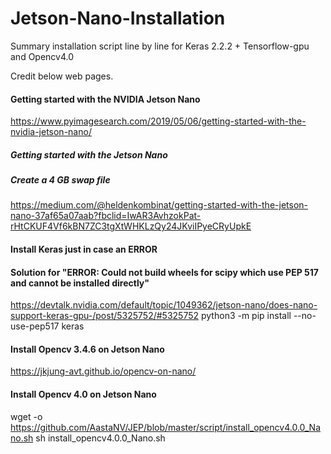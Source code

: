 # Jetson-Nano-Installation
Summary installation script line by line for Keras 2.2.2 + Tensorflow-gpu and Opencv4.0


Credit below web pages.
#### Getting started with the NVIDIA Jetson Nano
https://www.pyimagesearch.com/2019/05/06/getting-started-with-the-nvidia-jetson-nano/

##### Getting started with the Jetson Nano
##### Create a 4 GB swap file
https://medium.com/@heldenkombinat/getting-started-with-the-jetson-nano-37af65a07aab?fbclid=IwAR3AvhzokPat-rHtCKUF4Vf6kBN7ZC3tgXtWHKLzQy24JKviIPyeCRyUpkE

#### Install Keras just in case an ERROR
#### Solution for "ERROR: Could not build wheels for scipy which use PEP 517 and cannot be installed directly"
https://devtalk.nvidia.com/default/topic/1049362/jetson-nano/does-nano-support-keras-gpu-/post/5325752/#5325752
python3 -m pip install --no-use-pep517 keras

#### Install Opencv 3.4.6 on Jetson Nano
https://jkjung-avt.github.io/opencv-on-nano/

#### Install Opencv 4.0 on Jetson Nano
wget -o https://github.com/AastaNV/JEP/blob/master/script/install_opencv4.0.0_Nano.sh
sh install_opencv4.0.0_Nano.sh
